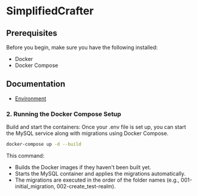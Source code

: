 # SimplifiedCrafter

## Prerequisites

Before you begin, make sure you have the following installed:

- Docker
- Docker Compose

## Documentation

* [Environment]()

### 2. Running the Docker Compose Setup

Build and start the containers: Once your .env file is set up, you can start the MySQL service along with migrations using Docker Compose.

```bash
docker-compose up -d --build
```

This command:

* Builds the Docker images if they haven't been built yet.
* Starts the MySQL container and applies the migrations automatically.
* The migrations are executed in the order of the folder names (e.g., 001-initial_migration, 002-create_test-realm).